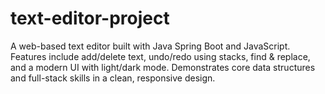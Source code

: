 # text-editor-project
A web-based text editor built with Java Spring Boot and JavaScript. Features include add/delete text, undo/redo using stacks, find &amp; replace, and a modern UI with light/dark mode. Demonstrates core data structures and full-stack skills in a clean, responsive design.
